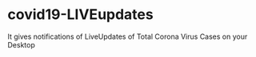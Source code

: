 # covid19-LIVEupdates
It gives notifications of LiveUpdates of Total Corona Virus Cases on your Desktop
